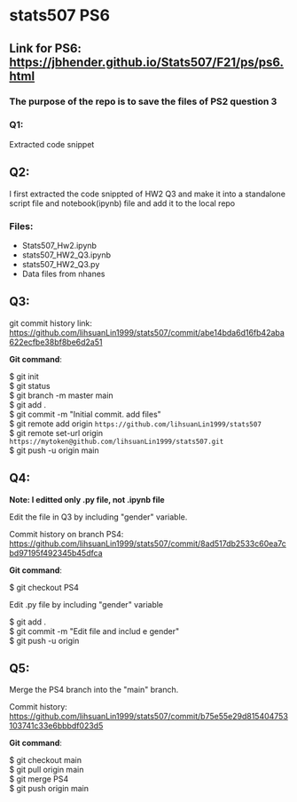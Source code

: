# stats507 PS6

## Link for PS6: https://jbhender.github.io/Stats507/F21/ps/ps6.html

### The purpose of the repo is to save the files of PS2 question 3

### Q1:

Extracted code snippet

## Q2:

I first extracted the code snippted of HW2 Q3 and make it into a standalone script file and notebook(ipynb) file and add it to the local repo

### Files:
-  Stats507_Hw2.ipynb
-  stats507_HW2_Q3.ipynb
-  stats507_HW2_Q3.py
-  Data files from nhanes

## Q3:

git commit history link: https://github.com/lihsuanLin1999/stats507/commit/abe14bda6d16fb42aba622ecfbe38bf8be6d2a51

**Git command**: 

$ git init\
$ git status\
$ git branch -m master main\
$ git add .\
$ git commit -m "Initial commit. add files"\
$ git remote add origin `https://github.com/lihsuanLin1999/stats507`\
$ git remote set-url origin `https://mytoken@github.com/lihsuanLin1999/stats507.git`\
$ git push -u origin main

## Q4:

**Note: I editted only .py file, not .ipynb file**

Edit the file in Q3 by including "gender" variable.

Commit history on branch PS4: https://github.com/lihsuanLin1999/stats507/commit/8ad517db2533c60ea7cbd97195f492345b45dfca

**Git command**: 

$ git checkout PS4

Edit .py file by including "gender" variable

$ git add .\
$ git commit -m "Edit file and includ e gender"\
$ git push -u origin

## Q5:

Merge the PS4 branch into the "main" branch.

Commit history: https://github.com/lihsuanLin1999/stats507/commit/b75e55e29d815404753103741c33e6bbbdf023d5

**Git command**: 

$ git checkout main\
$ git pull origin main\
$ git merge PS4\
$ git push origin main


  
 




